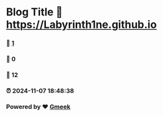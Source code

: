 # Blog Title :link: https://Labyrinth1ne.github.io 
### :page_facing_up: [1](https://Labyrinth1ne.github.io/tag.html) 
### :speech_balloon: 0 
### :hibiscus: 12 
### :alarm_clock: 2024-11-07 18:48:38 
### Powered by :heart: [Gmeek](https://github.com/Meekdai/Gmeek)

